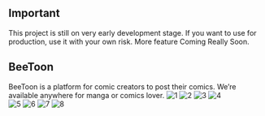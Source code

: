 ## Important
This project is still on very early development stage. If you want to use for production, use it with your own risk.
More feature Coming Really Soon.

## BeeToon
BeeToon is a platform for comic creators to post their comics. We’re available anywhere for manga or comics lover.
![1](https://user-images.githubusercontent.com/45902568/69320634-1d90f400-0c74-11ea-9a21-3d33913985bf.png)
![2](https://user-images.githubusercontent.com/45902568/69320635-1d90f400-0c74-11ea-84bc-69baabe98539.png)
![3](https://user-images.githubusercontent.com/45902568/69320636-1d90f400-0c74-11ea-80f4-2848283f7e7d.png)
![4](https://user-images.githubusercontent.com/45902568/69320638-1e298a80-0c74-11ea-9b1e-4cb6cde43969.png)
<br />
![5](https://user-images.githubusercontent.com/45902568/69320639-1e298a80-0c74-11ea-9e9a-07ab5a03db8c.png)
![6](https://user-images.githubusercontent.com/45902568/69320640-1ec22100-0c74-11ea-9bba-e2ef5378c862.png)
![7](https://user-images.githubusercontent.com/45902568/69320641-1ec22100-0c74-11ea-8381-711ec8ccfe5f.png)
![8](https://user-images.githubusercontent.com/45902568/69320642-1ec22100-0c74-11ea-8e29-45eae2620cd8.png)
